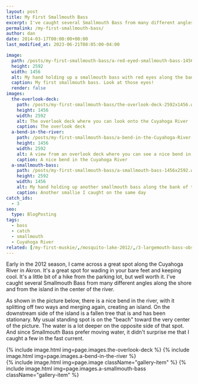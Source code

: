 ```yaml
---
layout: post
title: My First Smallmouth Bass
excerpt: I've caught several Smallmouth Bass from many different angles along the shore and from the island in the center of the Cuyahoga River.
permalink: /my-first-smallmouth-bass/
author: dan
date: 2014-03-17T00:00:00+00:00
last_modified_at: 2023-06-21T08:05:00-04:00

image:
  path: /posts/my-first-smallmouth-bass/a-red-eyed-smallmouth-bass-1456x2592.webp
  height: 2592
  width: 1456
  alt: My hand holding up a smallmouth bass with red eyes along the bank of the Cuyahoga River
  caption: My first smallmouth bass. Look at those eyes!
  render: false
images:
  the-overlook-deck:
    path: /posts/my-first-smallmouth-bass/the-overlook-deck-2592x1456.webp
    height: 1456
    width: 2592
    alt: The overlook deck where you can look onto the Cuyahoga River
    caption: The overlook deck
  a-bend-in-the-river:
    path: /posts/my-first-smallmouth-bass/a-bend-in-the-Cuyahoga-River-2592x1456.webp
    height: 1456
    width: 2592
    alt: A view from an overlook deck where you can see a nice bend in the Cuyahoga River
    caption: A nice bend in the Cuyahoga River
  a-smallmouth-bass:
    path: /posts/my-first-smallmouth-bass/a-smallmouth-bass-1456x2592.webp
    height: 2592
    width: 1456
    alt: My hand holding up another smallmouth bass along the bank of the Cuyahoga River
    caption: Another smallie I caught on the same day
catch_ids:
  - 3
seo:
  type: BlogPosting
tags:
  - bass
  - catch
  - smallmouth
  - Cuyahoga River
related: [/my-first-muskie/,/mosquito-lake-2012/,/3-largemouth-bass-observations/,]
---
```

Early in the 2012 season, I came across a great spot along the Cuyahoga River in Akron. It's a great spot for wading in your bare feet and keeping cool. It's a little bit of a hike from the parking lot, but well worth it. I've caught several Smallmouth Bass from many different angles along the shore and from the island in the center of the river.

As shown in the picture below, there is a nice bend in the river, with it splitting off two ways and merging again, creating an island. On the downstream side of the island is a fallen tree that is and has been stationary. My usual standing spot is on the "beach" toward the very center of the picture. The water is a lot deeper on the opposite side of that spot. And since Smallmouth Bass prefer moving water, it didn't surprise me that I caught a few in the fast current.

<div class="gallery" style="display: flex; flex-direction: column;">
    {% include image.html img=page.images.the-overlook-deck %}
    {% include image.html img=page.images.a-bend-in-the-river %}
  <div style="display: flex; flex-direction: row;">
    {% include image.html img=page.image className="gallery-item" %}
    {% include image.html img=page.images.a-smallmouth-bass className="gallery-item" %}
  </div>
</div>
